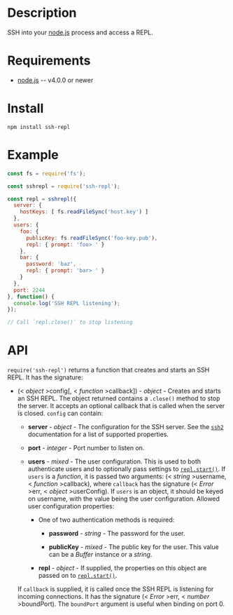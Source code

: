 Description
===========

SSH into your [node.js](http://nodejs.org/) process and access a REPL.

Requirements
============

* [node.js](http://nodejs.org/) -- v4.0.0 or newer


Install
=======

    npm install ssh-repl


Example
=======

```javascript
const fs = require('fs');

const sshrepl = require('ssh-repl');

const repl = sshrepl({
  server: {
    hostKeys: [ fs.readFileSync('host.key') ]
  },
  users: {
    foo: {
      publicKey: fs.readFileSync('foo-key.pub'),
      repl: { prompt: 'foo> ' }
    },
    bar: {
      password: 'baz',
      repl: { prompt: 'bar> ' }
    }
  },
  port: 2244
}, function() {
  console.log('SSH REPL listening');
});

// Call `repl.close()` to stop listening
```

API
===

`require('ssh-repl')` returns a function that creates and starts an SSH REPL. It has the signature:

* (< _object_ >config[, < _function_ >callback]) - _object_ - Creates and starts an SSH REPL. The object returned contains a `.close()` method to stop the server. It accepts an optional callback that is called when the server is closed. `config` can contain:

    * **server** - _object_ - The configuration for the SSH server. See the [`ssh2`](https://github.com/mscdex/ssh2#server-methods) documentation for a list of supported properties.

    * **port** - _integer_ - Port number to listen on.

    * **users** - _mixed_ - The user configuration. This is used to both authenticate users and to optionally pass settings to [`repl.start()`](https://nodejs.org/docs/latest/api/repl.html#repl_repl_start_options). If `users` is a _function_, it is passed two arguments: (< _string_ >username, < _function_ >callback), where `callback` has the signature (< _Error_ >err, < _object_ >userConfig). If `users` is an object, it should be keyed on username, with the value being the user configuration. Allowed user configuration properties:

        * One of two authentication methods is required:

            * **password** - _string_ - The password for the user.

            * **publicKey** - _mixed_ - The public key for the user. This value can be a _Buffer_ instance or a _string_.

        * **repl** - _object_ - If supplied, the properties on this object are passed on to [`repl.start()`](https://nodejs.org/docs/latest/api/repl.html#repl_repl_start_options).

    If `callback` is supplied, it is called once the SSH REPL is listening for incoming connections. It has the signature (< _Error_ >err, < _number_ >boundPort). The `boundPort` argument is useful when binding on port 0.
